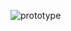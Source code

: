 

![prototype](https://user-images.githubusercontent.com/42013687/113636974-d7271400-9673-11eb-83d7-92ed848470ed.png)
